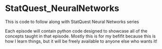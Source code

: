 # StatQuest_NeuralNetworks
This is code to follow along with StatQuest Neural Networks series

Each episode will contain python code designed to showcase all of the concepts taught in that episode. 
Mostly this is for my befifit because this is how I learn things, but it will be freely available to anyone else who wants it!
